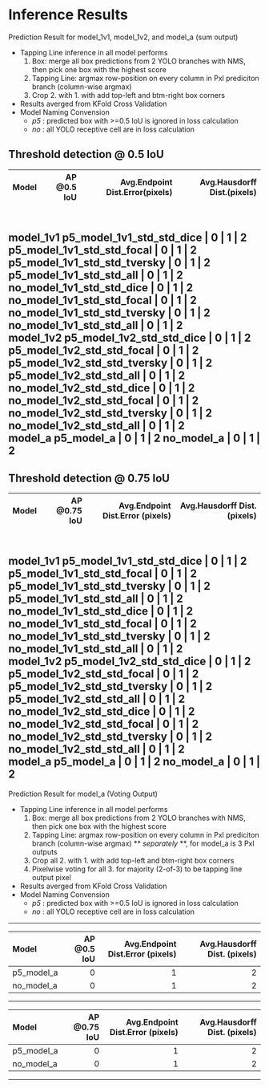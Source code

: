 # Inference Results
Prediction Result for model_1v1, model_1v2, and model_a (sum output)
- Tapping Line inference in all model performs
    1. Box: merge all box predictions from 2 YOLO branches with NMS, then pick one box with the highest score
    2. Tapping Line: argmax row-position on every column in Pxl prediciton branch (column-wise argmax)
    3. Crop 2. with 1. with add top-left and btm-right box corners
- Results averged from KFold Cross Validation
- Model Naming Convension
    - *p5* : predicted box with >=0.5 IoU is ignored in loss calculation
    - *no* : all YOLO receptive cell are in loss calculation

Threshold detection @ 0.5 IoU
---
Model|AP @0.5 IoU|Avg.Endpoint Dist.Error(pixels)| Avg.Hausdorff Dist.(pixels)
| :-- | --: | --: | --: |
<br> **model_1v1**
p5_model_1v1_std_std_dice      | 0 | 1 | 2
p5_model_1v1_std_std_focal     | 0 | 1 | 2
p5_model_1v1_std_std_tversky   | 0 | 1 | 2
p5_model_1v1_std_std_all       | 0 | 1 | 2
no_model_1v1_std_std_dice      | 0 | 1 | 2
no_model_1v1_std_std_focal     | 0 | 1 | 2
no_model_1v1_std_std_tversky   | 0 | 1 | 2
no_model_1v1_std_std_all       | 0 | 1 | 2
<br> **model_1v2**
p5_model_1v2_std_std_dice      | 0 | 1 | 2
p5_model_1v2_std_std_focal     | 0 | 1 | 2
p5_model_1v2_std_std_tversky   | 0 | 1 | 2
p5_model_1v2_std_std_all       | 0 | 1 | 2
no_model_1v2_std_std_dice      | 0 | 1 | 2
no_model_1v2_std_std_focal     | 0 | 1 | 2
no_model_1v2_std_std_tversky   | 0 | 1 | 2
no_model_1v2_std_std_all       | 0 | 1 | 2
<br> **model_a**
p5_model_a                      | 0 | 1 | 2
no_model_a                      | 0 | 1 | 2
---


**Threshold detection @ 0.75 IoU**
---
Model|AP @0.75 IoU|Avg.Endpoint Dist.Error (pixels)| Avg.Hausdorff Dist. (pixels)
| :-- | --: | --: | --: |
<br> **model_1v1**
p5_model_1v1_std_std_dice      | 0 | 1 | 2
p5_model_1v1_std_std_focal     | 0 | 1 | 2
p5_model_1v1_std_std_tversky   | 0 | 1 | 2
p5_model_1v1_std_std_all       | 0 | 1 | 2
no_model_1v1_std_std_dice      | 0 | 1 | 2
no_model_1v1_std_std_focal     | 0 | 1 | 2
no_model_1v1_std_std_tversky   | 0 | 1 | 2
no_model_1v1_std_std_all       | 0 | 1 | 2
<br> **model_1v2**
p5_model_1v2_std_std_dice      | 0 | 1 | 2
p5_model_1v2_std_std_focal     | 0 | 1 | 2
p5_model_1v2_std_std_tversky   | 0 | 1 | 2
p5_model_1v2_std_std_all       | 0 | 1 | 2
no_model_1v2_std_std_dice      | 0 | 1 | 2
no_model_1v2_std_std_focal     | 0 | 1 | 2
no_model_1v2_std_std_tversky   | 0 | 1 | 2
no_model_1v2_std_std_all       | 0 | 1 | 2
<br> **model_a**
p5_model_a                      | 0 | 1 | 2
no_model_a                      | 0 | 1 | 2
---

Prediction Result for model_a (Voting Output)
- Tapping Line inference in all model performs
    1. Box: merge all box predictions from 2 YOLO branches with NMS, then pick one box with the highest score
    2. Tapping Line: argmax row-position on every column in Pxl prediciton branch (column-wise argmax) ** *separately* **, for model_a is 3 Pxl outputs
    3. Crop all 2. with 1. with add top-left and btm-right box corners
    4. Pixelwise voting for all 3. for majority (2-of-3) to be tapping line output pixel
- Results averged from KFold Cross Validation
- Model Naming Convension
    - *p5* : predicted box with >=0.5 IoU is ignored in loss calculation
    - *no* : all YOLO receptive cell are in loss calculation

---
Model|AP @0.5 IoU|Avg.Endpoint Dist.Error (pixels)| Avg.Hausdorff Dist. (pixels)
| :-- | --: | --: | --: |
p5_model_a                      | 0 | 1 | 2
no_model_a                      | 0 | 1 | 2
---

Model|AP @0.75 IoU|Avg.Endpoint Dist.Error (pixels)| Avg.Hausdorff Dist. (pixels)
| :-- | --: | --: | --: |
p5_model_a                      | 0 | 1 | 2
no_model_a                      | 0 | 1 | 2
---